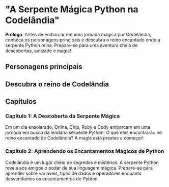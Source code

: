 # "A Serpente Mágica Python na Codelândia"

**Prólogo**: Antes de embarcar em uma jornada mágica por Codelândia, conheça os personagens principais e descubra o reino encantado onde a serpente Python reina. Prepare-se para uma aventura cheia de descobertas, amizade e magia!

## Personagens principais

## Descubra o reino de Codelândia

## Capítulos

### Capítulo 1: A Descoberta da Serpente Mágica
Em um dia ensolarado, Orlina, Chip, Ruby e Cody embarcam em uma jornada em busca da lendária serpente Python. O que eles encontrarão no reino encantado de Codelândia? A magia está prestes a começar!

### Capítulo 2: Aprendendo os Encantamentos Mágicos de Python
Codelândia é um lugar cheio de segredos e mistérios. A serpente Python revela aos amigos o poder de sua linguagem mágica. Prepare-se para aprender sobre variáveis, tipos de dados e operadores enquanto desvendamos os encantamentos de Python.
